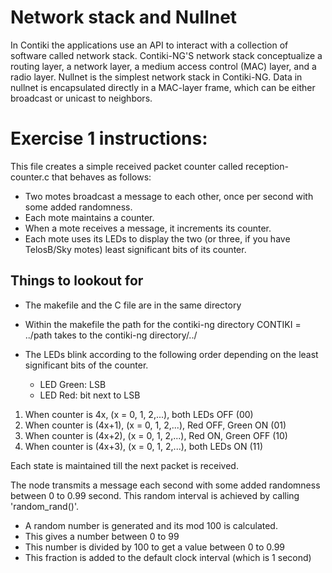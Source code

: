 # Network stack and Nullnet
In Contiki the applications use an API to interact with a collection of software called network stack. Contiki-NG'S network stack conceptualize a routing layer, a network layer, a medium access control (MAC) layer, and a radio layer. Nullnet is the simplest network stack in Contiki-NG. Data in nullnet is encapsulated directly in a MAC-layer frame, which can be either broadcast or unicast to neighbors.

# Exercise 1 instructions:
This file creates a simple received packet counter called reception-counter.c that behaves as follows:
- Two motes broadcast a message to each other, once per second with some added randomness.
- Each mote maintains a counter.
- When a mote receives a message, it increments its counter.
- Each mote uses its LEDs to display the two (or three, if you have TelosB/Sky motes) least significant bits of its counter.


## Things to lookout for
* The makefile and the C file are in the same directory
* Within the makefile the path for the contiki-ng directory CONTIKI = ../path takes to the contiki-ng directory/../
* The LEDs blink according to the following order depending on the least significant bits of the counter.

	* LED Green: LSB
	* LED Red: bit next to LSB

1. When counter is  4x, 	(x = 0, 1, 2,...), both LEDs OFF 			(00)
2. When counter is (4x+1), (x = 0, 1, 2,...), Red  OFF, Green ON			(01)
3. When counter is (4x+2), (x = 0, 1, 2,...), Red ON, Green OFF				(10)
4. When counter is (4x+3), (x = 0, 1, 2,...), both LEDs ON				(11)

Each state is maintained till the next packet is received.

The node transmits a message each second with some added randomness between 0 to 0.99 second.
This random interval is achieved by calling 'random_rand()'.
- A random number is generated and its mod 100 is calculated. 
- This gives a number between 0 to 99
- This number is divided by 100 to get a value between 0 to 0.99
- This fraction is added to the default clock interval (which is 1 second)
	
	
